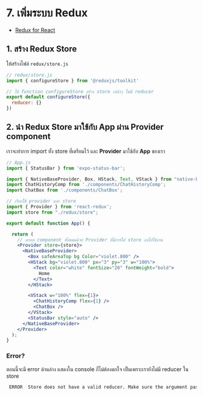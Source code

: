 
# 7. เพิ่มระบบ Redux

- [Redux for React](https://redux.js.org/basics/usage-with-react)

## 1. สร้าง Redux Store 

ให้สร้างไฟล์ `redux/store.js`

```jsx
// redux/store.js
import { configureStore } from '@reduxjs/toolkit'

// ใช้ function configureStore สร้าง store เปล่าๆ ไม่มี reducer 
export default configureStore({
  reducer: {}
})

```

## 2. นำ Redux Store มาใช้กับ App ผ่าน Provider component

เราจะทำการ import ทั้ง store ที่เตรียมไว้ และ **Provider** มาใช้กับ **App** ของเรา

```jsx
// App.js
import { StatusBar } from 'expo-status-bar';

import { NativeBaseProvider, Box, HStack, Text, VStack } from "native-base";
import ChatHistoryComp from './components/ChatHistoryComp';
import ChatBox from './components/ChatBox';

// เรียกใช้ provider และ store
import { Provider } from 'react-redux';
import store from "./redux/store";

export default function App() {

  return (
    // ครอบ component ทั้งหมดด้วย Provider ที่มีการใส่ store ลงไปใช้งาน
    <Provider store={store}>
      <NativeBaseProvider>
        <Box safeAreaTop bg Color="violet.800" />
        <HStack bg="violet.800" px="3" py="3" w="100%">
          <Text color="white" fontSize="20" fontWeight="bold">
            Home
          </Text>
        </HStack>

        <VStack w="100%" flex={1}>
          <ChatHistoryComp flex={1} />
          <ChatBox />
        </VStack>
        <StatusBar style="auto" />
      </NativeBaseProvider>
    </Provider>
  );
}
```

### Error? 

ตอนนี้จะมี error ด้านล่าง แสดงใน console ก็ไม่ต้องตกใจ เป็นเพราะเรายังไม่มี reducer ใน store

```bash
 ERROR  Store does not have a valid reducer. Make sure the argument passed to combineReducers is an object whose values are reducers.
```

